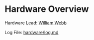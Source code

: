 # Hardware Overview
Hardware Lead: [William Webb](http://github.com/bishopstoenail)

Log File: [hardware/log.md](hardware/log.md)
